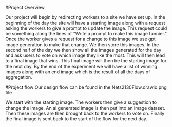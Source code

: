 #Project Overview

Our project will begin by redirecting workers to a site we have set up. In the beginning of the day the site will have a starting image along with a request asking the workers to give a prompt to update the image. This request could be something along the lines of "Write a prompt to make this image funnier." Once the worker gives a request for a change to this image we use gpt image generation to make that change. We then store this images. In the second half of the day we then show all the images generated for the day and ask users to vote on which image they like the most. This will then lead to a final image that wins. This final image will then be the starting image for the next day. By the end of the experiment we will have a list of winning images along with an end image which is the result of all the days of aggregation.

#Project flow
Our design flow can be found in the Nets2130Flow.drawio.png file

We start with the starting image. The workers then give a suggestion to change the image. An ai generated image is then put into an image dataset. Then these images are then brought back to the workers to vote on. Finally the final image is sent back to the start of the flow for the next day. 


